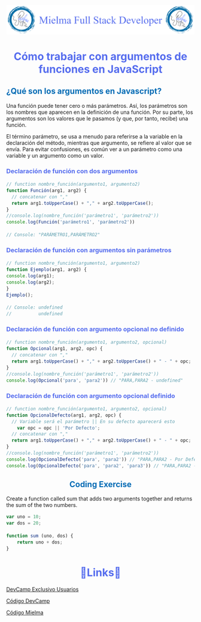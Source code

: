 ![Logo Mielma](Logo/Logo_Encabezado.png)

# <center><b><font color="#556CEE">Cómo trabajar con argumentos de funciones en JavaScript</font></b>

## <b><font color="#006cb5">¿Qué son los argumentos en Javascript?</font></b>

Una función puede tener cero o más parámetros. Así, los parámetros son los nombres que aparecen en la definición de una función. Por su parte, los argumentos son los valores que le pasamos (y que, por tanto, recibe) una función.

El término parámetro, se usa a menudo para referirse a la variable en la declaración del método, mientras que argumento, se refiere al valor que se envía. Para evitar confusiones, es común ver a un parámetro como una variable y un argumento como un valor.

### <font color="#556CEE">Declaración de función con dos argumentos</font>

```js
// function nombre_función(argumento1, argumento2)
function Función(arg1, arg2) {
  // concatenar con ","
  return arg1.toUpperCase() + "," + arg2.toUpperCase();
}
//console.log(nombre_función('parámetro1', 'parámetro2'))
console.log(Función('parámetro1', 'parámetro2'))

// Console: "PARÁMETRO1,PARÁMETRO2"
```
### <font color="#556CEE">Declaración de función con argumentos sin parámetros</font>

```js
// function nombre_función(argumento1, argumento2)
function Ejemplo(arg1, arg2) {
console.log(arg1);
console.log(arg2);
}
Ejemplo();

// Console: undefined
//          undefined
```
### <font color="#556CEE">Declaración de función con argumento opcional no definido</font>
```js
// function nombre_función(argumento1, argumento2, opcional)
function Opcional(arg1, arg2, opc) {
  // concatenar con ","
  return arg1.toUpperCase() + "," + arg2.toUpperCase() + " - " + opc;
}
//console.log(nombre_función('parámetro1', 'parámetro2'))
console.log(Opcional('para', 'para2')) // "PARA,PARA2 - undefined"
```

### <font color="#556CEE">Declaración de función con argumento opcional definido</font>

```js
// function nombre_función(argumento1, argumento2, opcional)
function OpcionalDefecto(arg1, arg2, opc) {
  // Variable será el parámetro || En su defecto aparecerá esto
    var opc = opc || 'Por Defecto';
  // concatenar con ","
  return arg1.toUpperCase() + "," + arg2.toUpperCase() + " - " + opc;
}
//console.log(nombre_función('parámetro1', 'parámetro2'))
console.log(OpcionalDefecto('para', 'para2')) // "PARA,PARA2 - Por Defecto"
console.log(OpcionalDefecto('para', 'para2', 'para3')) // "PARA,PARA2 - para3"
```


## <center><b><font color="#006cb5">Coding Exercise</font></b>
Create a function called sum that adds two arguments together and returns the sum of the two numbers.
```js
var uno = 10;
var dos = 20;

function sum (uno, dos) {
    return uno + dos;
}
```


# <center><b><font color="#556CEE">🔗Links🔗</font></b>

[DevCamp Exclusivo Usuarios](https://basque.devcamp.com/pt-full-stack-development-javascript-python-react/guide/how-to-work-function-arguments-javascript)  

[Código DevCamp](https://github.com/rails-camp/javascript-programming/blob/master/section_d_04_function_arguments.js)

[Código Mielma](https://codepen.io/ElizabethMaranon/pen/eYaWLaw)